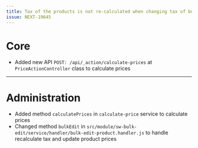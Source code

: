```yaml
---
title: Tax of the products is not re-calculated when changing tax of bulk edit
issue: NEXT-19645
---
```

# Core
* Added new API `POST: /api/_action/calculate-prices` at `PriceActionController` class to calculate prices
___
# Administration
* Added method `calculatePrices` in `calculate-price` service to calculate prices
* Changed method `bulkEdit` in `src/module/sw-bulk-edit/service/handler/bulk-edit-product.handler.js` to handle recalculate tax and update product prices
